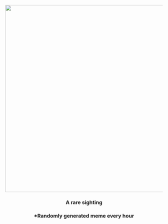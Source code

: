 <p align="center">
        <img src="https://i.redd.it/ij56rs0wbwt81.jpg" width="600" height="600">
        </p>
        <h3 align="center">A rare sighting</h3>
        <h3 align="center">*Randomly generated meme every hour</h3>
    